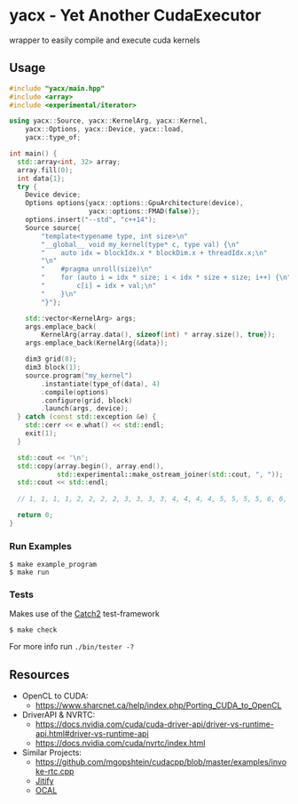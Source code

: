 # yacx - Yet Another CudaExecutor

wrapper to easily compile and execute cuda kernels

## Usage

```c++
#include "yacx/main.hpp"
#include <array>
#include <experimental/iterator>

using yacx::Source, yacx::KernelArg, yacx::Kernel,
    yacx::Options, yacx::Device, yacx::load,
    yacx::type_of;

int main() {
  std::array<int, 32> array;
  array.fill(0);
  int data{1};
  try {
    Device device;
    Options options{yacx::options::GpuArchitecture(device),
                    yacx::options::FMAD(false)};
    options.insert("--std", "c++14");
    Source source{
        "template<typename type, int size>\n"
        "__global__ void my_kernel(type* c, type val) {\n"
        "    auto idx = blockIdx.x * blockDim.x + threadIdx.x;\n"
        "\n"
        "    #pragma unroll(size)\n"
        "    for (auto i = idx * size; i < idx * size + size; i++) {\n"
        "        c[i] = idx + val;\n"
        "    }\n"
        "}"};

    std::vector<KernelArg> args;
    args.emplace_back(
        KernelArg{array.data(), sizeof(int) * array.size(), true});
    args.emplace_back(KernelArg{&data});

    dim3 grid(8);
    dim3 block(1);
    source.program("my_kernel")
        .instantiate(type_of(data), 4)
        .compile(options)
        .configure(grid, block)
        .launch(args, device);
  } catch (const std::exception &e) {
    std::cerr << e.what() << std::endl;
    exit(1);
  }

  std::cout << '\n';
  std::copy(array.begin(), array.end(),
            std::experimental::make_ostream_joiner(std::cout, ", "));
  std::cout << std::endl;
   
  // 1, 1, 1, 1, 2, 2, 2, 2, 3, 3, 3, 3, 4, 4, 4, 4, 5, 5, 5, 5, 6, 6, 6, 6, 7, 7, 7, 7, 8, 8, 8, 8

  return 0;
}
```

### Run Examples

```console
$ make example_program
$ make run
```

### Tests
Makes use of the [Catch2](https://github.com/catchorg/Catch2) test-framework

```console
$ make check
```

For more info run `./bin/tester -?`

## Resources

- OpenCL to CUDA:
  - <https://www.sharcnet.ca/help/index.php/Porting_CUDA_to_OpenCL>
- DriverAPI & NVRTC:
  - <https://docs.nvidia.com/cuda/cuda-driver-api/driver-vs-runtime-api.html#driver-vs-runtime-api>
  - <https://docs.nvidia.com/cuda/nvrtc/index.html>
- Similar Projects:
  - <https://github.com/mgopshtein/cudacpp/blob/master/examples/invoke-rtc.cpp>
  - [Jitify](https://github.com/NVIDIA/jitify)
  - [OCAL](https://doi.org/10.1109/PADSW.2018.8644541)
